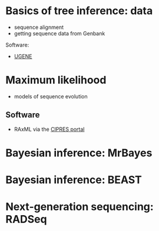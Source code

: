 # Basics of tree inference: data

* sequence alignment
* getting sequence data from Genbank

Software:
* [UGENE](http://ugene.net/download.html)


# Maximum likelihood

* models of sequence evolution

## Software

* RAxML via the [CIPRES portal](https://www.phylo.org/)

# Bayesian inference: MrBayes

# Bayesian inference: BEAST

# Next-generation sequencing: RADSeq